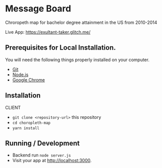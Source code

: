 # Message Board

Chroropeth map for bachelor degree attainment in the US from 2010-2014

Live App: <https://exultant-taker.glitch.me/>

## Prerequisites for Local Installation.

You will need the following things properly installed on your computer.

-   [Git](https://git-scm.com/)
-   [Node.js](https://nodejs.org/)
-   [Google Chrome](https://google.com/chrome/)

## Installation

CLIENT

-   `git clone <repository-url>` this repository
-   `cd choropleth-map`
-   `yarn install`

## Running / Development

-   Backend run `node server.js`
-   Visit your app at <http://localhost:3000>.

